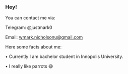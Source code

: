 ### Hey!
You can contact me via:

Telegram: @justmark0

Email: wmark.nicholsonu@gmail.com


  Here some facts about me:
  
  • Currently I am bachelor student in Innopolis University.
  
  • I really like parrots 😅



<!--
**justmark0/justmark0** is a ✨ _special_ ✨ repository because its `README.md` (this file) appears on your GitHub profile.

Here are some ideas to get you started:

- 🔭 I’m currently working on ...
- 🌱 I’m currently learning ...
- 👯 I’m looking to collaborate on ...
- 🤔 I’m looking for help with ...
- 💬 Ask me about ...
- 📫 How to reach me: ...
- 😄 Pronouns: ...
- ⚡ Fun fact: ...
-->
